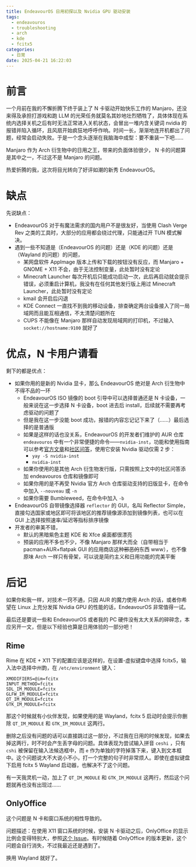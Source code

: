 ```yaml
---
title: EndeavourOS 日用初探以及 Nvidia GPU 驱动安装
tags:
  - endeavouros
  - troubleshooting
  - arch
  - kde
  - fcitx5
categories:
  - 日常
date: 2025-04-21 16:22:03
---
```


# 前言

一个月前在我的不懈折腾下终于装上了 N 卡驱动开始快乐工作的 Manjaro，还没来得及承担打游戏和跑 LLM 的光荣任务就莫名其妙地壮烈牺牲了，具体体现在系统内选择关机之后有时无法正常进入关机状态，会冒出一堆内含关键词 nvidia 的报错并陷入循环，且风扇开始疯狂地呼呼作响。时间一长，渐渐地连开机都出了问题，经常会启动失败。于是一个念头逐渐在我脑海中成型：要不重装一下吧……

Manjaro 作为 Arch 衍生物中的日用之王，带来的负面体验很少， N 卡的问题算是其中之一，不过这不是 Manjaro 的问题。

热爱折腾的我，这次将目光转向了好评如潮的新秀 EndeavourOS。

# 缺点

先说缺点：
- EndeavourOS 对于有魔法需求的国内用户不是很友好，当使用 Clash Verge Rev 之类的工具时，大部分的应用都会绕过代理，只能通过开 TUN 模式解决。
- 遇到一些不知道是（EndeavourOS 的问题）还是（KDE 的问题）还是（Wayland 的问题）的问题，
	- 某网盘软件 AppImage 版本上传和下载的按钮没有反应，而 Manjaro + GNOME + X11 不会，由于无法控制变量，此处暂时没有定论
	- Minecraft Launcher 每次开机后只能成功启动一次，此后再启动就会提示错误，必须重启计算机，我没有在任何其他发行版上用过 Minecraft Launcher，此处暂时没有定论
	- kmail 会开启后闪退
	- KDE Connect 一直找不到我的移动设备，排查确定两台设备接入了同一局域网而且能互相通信，不太清楚问题所在
	- CUPS 不能像在 Manjaro 那样自动发现局域网的打印机，不过输入 `socket://hostname:9100` 就好了

# 优点，N 卡用户请看

剩下的都是优点：
- 如果你用的是新的 Nvidia 显卡，那么 EndeavourOS 绝对是 Arch 衍生物中不得不品的一环
	- EndeavourOS ISO 镜像的 boot 引导中可以选择普通还是 N 卡设备，一般来说在这一步选择 N 卡设备，boot 进去后 install，后续就不需要再考虑驱动的问题了
	- 但是我在这一步没能 boot 成功，报错的内容忘记记下来了（……）最后选择的是普通版
	- 如果是这样的话也没关系，EndeavourOS 的开发者们维护的 AUR 仓库 `endeavouros` 中有一个非常便捷的命令——`nvidia-inst`，功能和使用指南可以参考[官方文章](https://discovery.endeavouros.com/nvidia/new-nvidia-driver-installer-nvidia-inst/2022/03/)和[社区问答](https://forum.endeavouros.com/t/what-exactly-does-nvidia-inst-do/54997/2)，使用它安装 Nvidia 驱动仅需 2 步：
		- `yay -S nvidia-inst`
		- `nvidia-inst`
	- 如果你使用的是其他 Arch 衍生物发行版，只需按照上文中的社区问答添加 endeavouros 仓库和镜像即可
	- 如果你用的是不再受 Nvidia 官方 Arch 仓库驱动支持的旧版显卡，在命令中加入 `--nouveau` 或 `-n`
	- 如果你需要 Bumbleweed，在命令中加入 `-b`
- EndeavourOS 自带镜像选择器 `reflector` 的 GUI，名叫 Reflector Simple，直接勾选国家或地区即可将该地区的推荐镜像源添加到镜像列表，也可以在 GUI 上选择按照速率/延迟等指标排序镜像
- 开发者的审美不错，
	- 默认的黑暗紫色主题 KDE 和 Xfce 桌面都很漂亮
	- 预装的应用不多也不少，不像 Manjaro 那样大而全（自带相当于 pacman+AUR+flatpak GUI 的应用商店这种~~邪恶的~~东西 www），也不像原味 Arch 一样只有骨架，可以说是简约主义和日用功能的完美平衡

# 后记

如果你和我一样，对技术一窍不通，只因 AUR 的魔力使用 Arch 的话，或者你希望在 Linux 上充分发挥 Nvidia GPU 的性能的话，EndeavourOS 非常值得一试。

最后还是要说一些和 EndeavourOS 或者我的 PC 硬件没有太大关系的碎碎念，本应另开一文，但是以下经验也算是日用体验的一部分吧！

## Rime

Rime 在 KDE + X11 下的配置应该是这样的，在设置-虚拟键盘中选择 fcitx5，输入法中选择中州韵，在 `/etc/environment` 键入：

```shell
XMODIFIERS=@im=fcitx  
INPUT_METHOD=fcitx  
SDL_IM_MODULE=fcitx  
GLFW_IM_MODULE=fcitx  
QT_IM_MODULE=fcitx  
GTK_IM_MODULE=fcitx
```

那这个时候就有小伙伴发现，如果使用的是 Wayland，fcitx 5 启动时会提示你删除 `QT_IM_MODULE` 和 `GTK_IM_MODULE` 这两行。

删除之后没有问题的话可以直接跳过这一部分，不过我在日用的时候发现，如果去掉这两行，时不时会产生丢字母的问题。具体表现为尝试输入拼音 `ceshi` ，只有 `cshi` 被保留在输入法候选框中，而 `e` 作为单独的字符掉落下来，键入到文本框中。这个问题说大不大说小不小，打一个完整的句子时非常烦人。即使在虚拟键盘下启用 fcitx 5 Wayland 启动器，也解决不了这个问题。

有一天我灵机一动，加上了 `QT_IM_MODULE` 和 `GTK_IM_MODULE` 这两行，然后这个问题就再也没有出现过……

## OnlyOffice

这个问题是 N 卡和窗口系统的相性导致的。

问题描述：在使用 X11 窗口系统的时候，安装 N 卡驱动之后，OnlyOffice 的显示比例会变得特别大，参照[这个 Issue](https://github.com/ONLYOFFICE/DesktopEditors/issues/324)。有时候随着 OnlyOffice 的版本更新，这个问题会自行消失，不过我最近还是遇到了。

换用 Wayland 就好了。
